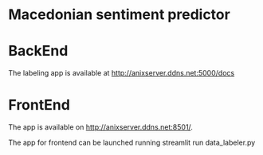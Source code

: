 # Macedonian sentiment predictor


# BackEnd 
The labeling app is available at http://anixserver.ddns.net:5000/docs

# FrontEnd
The app is available on http://anixserver.ddns.net:8501/.

The app for frontend can be launched running streamlit run data_labeler.py
